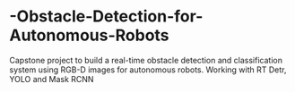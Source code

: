 # -Obstacle-Detection-for-Autonomous-Robots
Capstone project to build a real-time obstacle detection and classification system using RGB-D images for autonomous robots. Working with RT Detr, YOLO and Mask RCNN 
